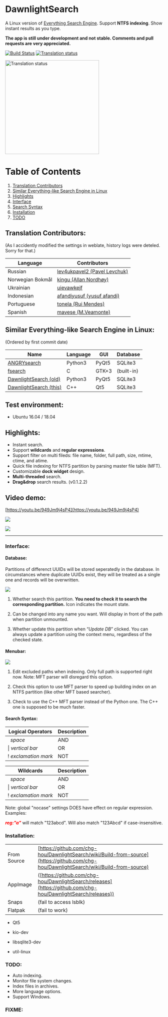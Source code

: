 # DawnlightSearch

A Linux version of [Everything Search Engine](https://www.voidtools.com/). Support **NTFS indexing**. Show instant results as you type.

__The app is still under development and not stable. Comments and pull requests are very appreciated.__

[![Build Status](https://travis-ci.org/chg-hou/DawnlightSearch.svg?branch=c%2B%2B-version)](https://travis-ci.org/chg-hou/DawnlightSearch)
<a href="https://hosted.weblate.org/projects/dawnlightsearch/translations/">
<img src="https://hosted.weblate.org/widgets/dawnlightsearch/-/translations/svg-badge.svg" alt="Translation status" >
</a>

<img src="https://hosted.weblate.org/widgets/dawnlightsearch/-/translations/multi-auto.svg?"  alt="Translation status"   height="300" >  

# Table of Contents
1. [Translation Contributors](#translation-contributors)
2. [Similar Everything-like Search Engine in Linux](#similar-tools)
3. [Highlights](#highlights)
4. [Interface](#interface)
5. [Search Syntax](#syntax)
6. [Installation](#installation)
7. [TODO](#todo)

## Translation Contributors<a name="translation-contributors"/>:

(As I accidently modified the settings in weblate, history logs were deteled. Sorry for that.)

|Language|Contributors|
|-|-|
|Russian|[lev4ukpavel2 (Pavel Levchuk)](https://github.com/lev4ukpavel2)|
|Norwegian Bokmål|[kingu (Allan Nordhøy)](https://hosted.weblate.org/user/kingu/)|
|Ukrainian|[uievawkejf](https://hosted.weblate.org/user/uievawkejf/)|
|Indonesian|[afandiyusuf (yusuf afandi)](https://hosted.weblate.org/user/afandiyusuf/)|
|Portuguese|[tonela (Rui Mendes)](https://hosted.weblate.org/user/tonela/)|
|Spanish|[mavese (M.Veamonte)](https://hosted.weblate.org/user/mavese/)|

## Similar Everything-like Search Engine in Linux<a name="similar-tools"/>: 

(Ordered by first commit date)

| Name | Language | GUI | Database | 
|-|-|-|-|
|[ANGRYsearch](https://github.com/DoTheEvo/ANGRYsearch) | Python3 | PyQt5 | SQLite3 |
|[fsearch](https://github.com/cboxdoerfer/fsearch) | C | GTK+3 | (built-in) |
|[DawnlightSearch (old)](https://github.com/chg-hou/DawnlightSearch/tree/master) | Python3 | PyQt5 | SQLite3 |
|[DawnlightSearch (this)](https://github.com/chg-hou/DawnlightSearch) | C++ | Qt5 | SQLite3 |


## Test environment:

 - Ubuntu 16.04 / 18.04

## Highlights<a name="highlights"/>:

 - Instant search.
 - Support **wildcards** and **regular expressions**.
 - Support filter on multi fileds: file name, folder, full path, size, mtime, ctime, and atime. 
  - Quick file indexing for NTFS partition by parsing master file table (MFT).
  - Customizable **dock widget** design.
  - **Multi-threaded** search. 
  - **Drag&drop** search results. (v0.1.2.2)
  
## Video demo:

[https://youtu.be/949Jm9j4sP4](https://youtu.be/949Jm9j4sP4)

![](./_screenshot/Dawnlight%20Search_c++.png)

![](./_screenshot/Dawnlight%20Search_2.png)

--------------------------------

### Interface<a name="interface"/>:

#### Database:

Partitions of differenct UUIDs will be stored seperatedly in the database. In circumstances where duplicate UUIDs exist, they will be treated as a single one and records will be overwritten. 

![](./_screenshot/Database_table_1.png)

1. Whether search this partition. **You need to check it to search the corresponding partition.** Icon indicates the mount state.

2. Can be changed into any name you want. Will display in front of the path when partition unmounted.

3. Whether update this partition when “*Update DB*” clicked. You can always update a partition using the context menu, regardless of the checked state.


#### Menubar:

![](./_screenshot/Main_menu.png)

1. Edit excluded paths when indexing. Only full path is supported right now. Note: MFT parser will disregard this option.

2. Check this option to use MFT parser to speed up building index on an NTFS partition (like other MFT based searcher). 

3. Check to use the C++ MFT parser instead of the Python one. The C++ one is supposed to be much faster.


#### Search Syntax<a name="syntax"/>:


  Logical Operators   |  Description 
-------- | ---
&#160;  *space* | AND
 &#124; *vertical bar*   | OR
!   *exclamation mark* | NOT


  Wildcards   |  Description 
-------- | ---
&#160;  *space* | AND
 &#124; *vertical bar*   | OR
!   *exclamation mark* | NOT



Note: global "nocase" settings DOES have effect on regular expression.  
Examples: 

<span style="color:red"> ***reg:"a"*** </span> will match "123abcd". Will also match "123Abcd" if case-insensitive. 



### Installation<a name="installation"/>:

|||
|-|-|
|From Source| [https://github.com/chg-hou/DawnlightSearch/wiki/Build-from-source](https://github.com/chg-hou/DawnlightSearch/wiki/Build-from-source)|
|AppImage|([https://github.com/chg-hou/DawnlightSearch/releases](https://github.com/chg-hou/DawnlightSearch/releases))|
|Snaps|(fail to access lsblk)|
|Flatpak|(fail to work)|


 - Qt5

 - kio-dev
 
 - libsqlite3-dev
 
 - util-linux
 
### TODO<a name="todo"/>:
 - Auto indexing.
 - Monitor file system changes.
 - Index files in archives.
 - More language options.
 - Support Windows.

### FIXME:


